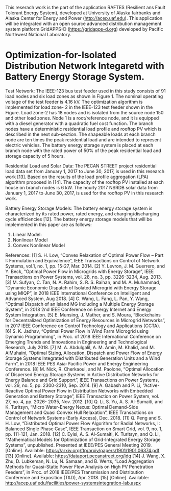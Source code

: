This reserach work is the part of the application RAFTES (Resilient ans Fault Tolerant Energy System), developed at University of Alaska fairbanks and Alaska Center for Energy and Power (http://acep.uaf.edu). This application will be integrated with an open source advanced distribution management system platform GridAPPS-D (https://gridapps-d.org) developed by Pacific Northwest National Laboratory.

# Optimization-for-Isolated Distribution Network Integaretd with Battery Energy Storage System.

Test Network:
The IEEE-123 bus test feeder used in this study consists of 91 load nodes and six load zones as shown in Figure 1. The nominal operating voltage of the test feeder is 4.16 kV. The optimization algorithm is implemented for load zone- 2 in the IEEE-123 test feeder shown in the Figure. Load zone-2 has 18 nodes and is isolated from the source node 150 and other load zones. Node 1 is a root/reference node, and it is equipped with a diesel generator with a quadratic fuel cost function. The branch nodes have a deterministic residential load profile and rooftop PV which is described in the next sub-section. The shapeable loads at each branch node are ten times the peak residential load and are intended to represent electric vehicles. The battery energy storage system is placed at each branch node with the rated power of 50% of the peak residential load and storage capacity of 5 hours.

Residential Load and Solar Data: 
The PECAN STREET project residential load data set from January 1, 2017 to June 30, 2017, is used in this research work [13]. Based on the results of the load profile aggregation (LPA) algorithm proposed in [14]. The capacity of the rooftop PV installed at each house on branch nodes is 6 kW. The hourly 2017 NSRDB solar data from January 1, 2017 to June 30, 2017, is used for the rooftop PV in this research work.

Battery Energy Storage Models:
The battery energy storage system is characterized by its rated power, rated energy, and charging/discharging cycle efficiencies [12]. The battery energy storage models that will be implemented in this paper are as follows:
1) Linear Model:
2) Nonlinear Model
3) Convex Nonlinear Model


References:
[1] S. H. Low, “Convex Relaxation of Optimal Power Flow – Part I: Formulation and Equivalence”, IEEE Transactions on Control of Network Systems, vol.1, no. 1, pp. 15-27, Mar. 2014.
[2] Y. Levron, J. M. Guerrero, and Y. Beck, “Optimal Power Flow in Microgrids with Energy Storage”, IEEE Transactions on Power Systems, vol. 28, no. 3, pp. 3226-3234, Aug. 2013.
[3] M. Sufyan, C. Tan, N. A. Rahim, S. R. S. Raihan, and M. A. Muhammad, “Dynamic Economic Dispatch of Isolated Microgrid with Energy Storage using MIQP”, in 2018 IEEE International Conference on Intelligent and Advanced System, Aug 2018.
[4] C. Wang, L. Fang, L. Pan, Y. Wang, “Optimal Dispatch of an Island MG Including a Multiple Energy Storage System”, in 2018 2nd IEEE Conference on Energy Internet and Energy System Integration.
[5] E. Munsing, J. Mather, and S. Moura, “Blockchains for Decentralized Optimization of Energy Resources in Microgrid Networks”, in 2017 IEEE Conference on Control Technology and Applications (CCTA).
[6] S. K. Jadhav, “Optimal Power Flow in Wind Farm Microgrid using Dynamic Programming”, in Proc. of 2018 IEEE International Conference on Emerging Trends and Innovations in Engineering and Technological Research, July 2018.
[7] M. A. Abdulgalil, A. M. Amin, M. Khalid, and M. AlMuhaini, “Optimal Sizing, Allocation, Dispatch and Power Flow of Energy Storage Systems Integrated with Distributed Generation Units and a Wind Farm”, in 2018 IEEE PES Asia-Pacific Power and Energy Engineering Conference.
[8] M. Nick, R. Cherkaoui, and M. Paolone, “Optimal Allocation of Dispersed Energy Storage Systems in Active Distribution Networks for Energy Balance and Grid Support”, IEEE Transactions on Power Systems, vol. 29, no. 5, pp. 2300-2310, Sep. 2014.
[9] A. Gabash and P. Li, “Active-Reactive Optimal Power Flow in Distribution Networks with Embedded Generation and Battery Storage”, IEEE Transaction on Power System, vol. 27, no. 4, pp. 2026- 2035, Nov. 2012.
[10] Q. Li, S. Yu, A. S. Al-Sumaiti, and K. Turitsyn, “Micro Water-Energy Nexus: Optimal Demand-Side Management and Quasi Convex Hull Relaxation”, IEEE Transactions on Control of Network Systems (Early Access), Dec. 2018.
[11] Q. Peng and S. H. Low, “Distributed Optimal Power Flow Algorithm for Radial Networks, I: Balanced Single Phase Case”, IEEE Transaction on Smart Grid, vol. 9, no. 1, pp. 111-121, Jan. 2018.
[12] C. Eyisi, A. S. Al-Sumaiti, K. Turitsyn, and Q. Li, “Mathematical Models for Optimization of Grid-Integrated Energy Storage Systems”, unpublished. Presented at IEEE/PES General Meeting 2019. [Online]. Available: https://arxiv.org/ftp/arxiv/papers/1901/1901.06374.pdf
[13] [Online]. Available: https://dataport.pecanstreet.org/idq
[14] J. Wang, X. Zhu, D. Lubkeman, N. Lu, N. Samaan, and B. Werts, “Load Aggregation Methods for Quasi-Static Power Flow Analysis on High PV Penetration Feeders”, in Proc. of 2018 IEEE/PES Transmission and Distribution Conference and Exposition (T&D), Apr. 2018.
[15] [Online]. Available: http://acep.uaf.edu/facilities/power-systemsintegration-lab.aspx
